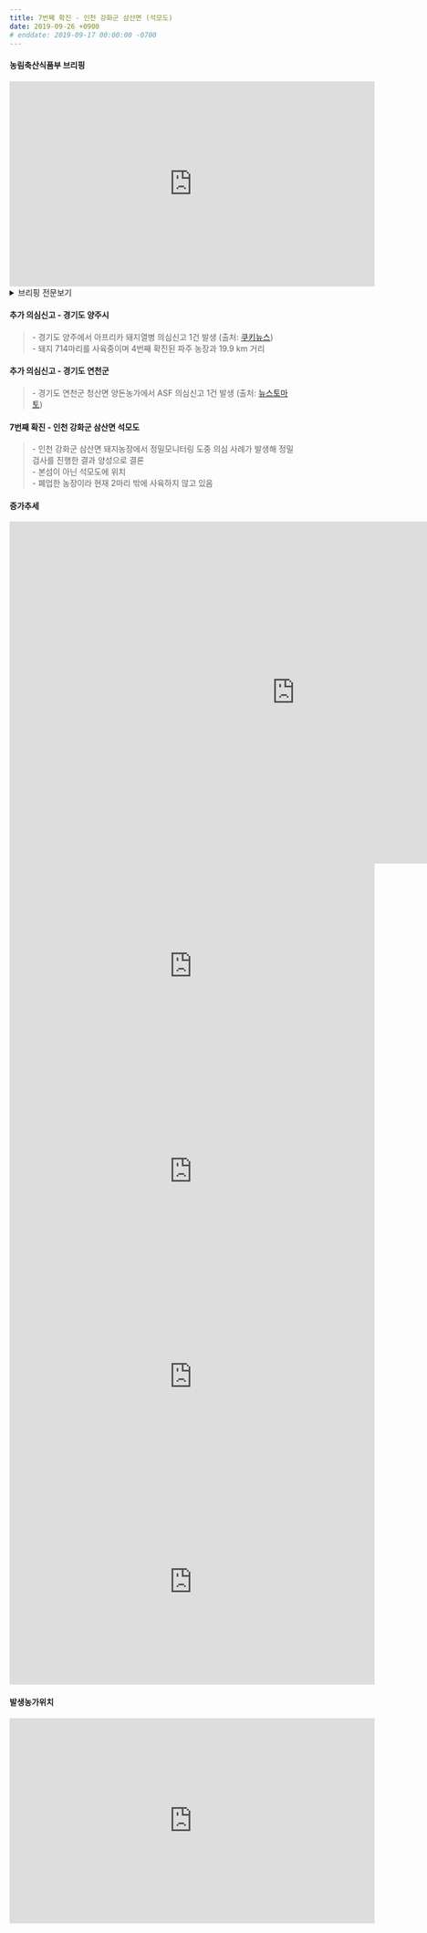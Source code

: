 ```yaml
---
title: 7번째 확진 - 인천 강화군 삼산면 (석모도)
date: 2019-09-26 +0900
# enddate: 2019-09-17 00:00:00 -0700
---
```

#### 농림축산식품부 브리핑
<iframe width="640" height="360" src="https://www.youtube.com/embed/tbx07u74i38" frameborder="0" allow="accelerometer; autoplay; encrypted-media; gyroscope; picture-in-picture" allowfullscreen></iframe>

<details>
<summary>브리핑 전문보기</summary>
<div markdown="1">

인천 강화군 소재 돼지농장에서 ASF가 추가 발생하였고, 같은 강화군에서 ASF 의심농장이 발견됨에 따라 ASF 확산방지를 위해서 방역 대책을 강화해 나갈 계획입니다. 이번 발생지역도 경기북부 중점관리지역으로 돼지와 가축분뇨의 다른 권역으로 반출입을 제한하고 있었으나 축산관계차량에 대해서도 중점관리지역 해제시까지 반출입을 통제할 계획입니다. 경기북부 중점관리지역에 있는 축산관련 차량은 권역 내 10개 시군 내에서만 운영해야 하고 타 권역으로 넘어갈 수 없습니다. 권역 내에서 운행하려는 차량 소유자는 사전에 10개 기초 지자체에 전용 차량 등록을 하고 전용차량으로 전용차량으로 등록 후 발급받은 전용 스티커를 등록 차량에 부착할 경우에만 양돈 농장을 방문할 수 있습니다. GPS가 없는 차량은 등록이 불가능하며 농가초소에서 출입차량의 스티커 부착 여부를 확인하게 되겠습니다. 

경기북부 중점관리지역 밖에 있는 축산관계차량이 경기 북부중점관리지역 내 시군을 진입하기 위해서는 사전에 광역 지자체에 전용차량 등록을 하고 발급된 전용 스티커를 부착하여야 하며 경기북부 양돈농장을 다녀온 후에는 다른 권역의 양돈농장을 출입할 수 없습니다. 또한 경기북부 권역으로 진출입시 권역별 거점소독시설에서 반드시 소독을 받고 소독필증을 교부받아야합니다. 미등록 차량의 이동여부는 농림축산검역본부의 차량관재 시스템을 통해 점검하고 위반시 처벌을 받게 됩니다. ASF 확산 방지를 위해서는 축산관계자들의 적극적인 참여가 필수적입니다. 또한 경기북부권역에서 농장을 출입한 축산관계차량은 9월 27일 9시부터 9월 28일 12시까지 10개 시군 방역부서와 시도에 전용차량으로 등록하고 스티커를 발부 받을 것을 당부드립니다. 이상 마치겠습니다.

</div>
</details>

#### 추가 의심신고 - 경기도 양주시 
> \- 경기도 양주에서 아프리카 돼지열병 의심신고 1건 발생 (출처: [쿠키뉴스](http://www.kukinews.com/news/article.html?no=704171))  
> \- 돼지 714마리를 사육중이며 4번째 확진된 파주 농장과 19.9 km 거리  

#### 추가 의심신고 - 경기도 연천군 
> \- 경기도 연천군 청산면 양돈농가에서 ASF 의심신고 1건 발생 (출처: [뉴스토마토](http://www.newstomato.com/ReadNews.aspx?no=922505))  

#### 7번째 확진 - 인천 강화군 삼산면 석모도
> \- 인천 강화군 삼산면 돼지농장에서 정밀모니터링 도중 의심 사례가 발생해 정밀검사를 진행한 결과 양성으로 결론  
> \- 본섬이 아닌 석모도에 위치  
> \- 폐업한 농장이라 현재 2마리 밖에 사육하지 않고 있음  

#### 증가추세  
<iframe width="1000" height="600" src="https://youngjunna.github.io/asf-timeline/tables/190926-table1" frameborder="0" allow="accelerometer; autoplay; encrypted-media; gyroscope; picture-in-picture" allowfullscreen></iframe> 

<iframe width="640" height="360" src="https://youngjunna.github.io/asf-timeline/charts/190926-chart" frameborder="0" allow="accelerometer; autoplay; encrypted-media; gyroscope; picture-in-picture" allowfullscreen></iframe> 
<iframe width="640" height="360" src="https://youngjunna.github.io/asf-timeline/charts/190926-bar1" frameborder="0" allow="accelerometer; autoplay; encrypted-media; gyroscope; picture-in-picture" allowfullscreen></iframe>

<iframe width="640" height="360" src="https://youngjunna.github.io/asf-timeline/charts/190926-chart2" frameborder="0" allow="accelerometer; autoplay; encrypted-media; gyroscope; picture-in-picture" allowfullscreen></iframe>
<iframe width="640" height="360" src="https://youngjunna.github.io/asf-timeline/charts/190926-bar2" frameborder="0" allow="accelerometer; autoplay; encrypted-media; gyroscope; picture-in-picture" allowfullscreen></iframe>


#### 발생농가위치  
<iframe width="640" height="360" src="https://youngjunna.github.io/asf-timeline/charts/190926-map" frameborder="0" allow="accelerometer; autoplay; encrypted-media; gyroscope; picture-in-picture" allowfullscreen></iframe>
